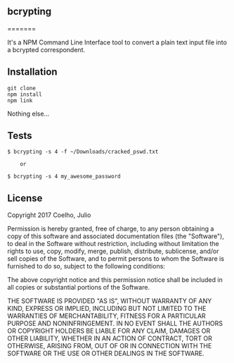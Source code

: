 ## bcrypting
=======

It's a NPM Command Line Interface tool to convert a plain text input file into a bcrypted correspondent.

## Installation

    git clone
    npm install
    npm link

Nothing else...

## Tests

    $ bcrypting -s 4 -f ~/Downloads/cracked_pswd.txt 

        or 

    $ bcrypting -s 4 my_awesome_password


## License

Copyright 2017 Coelho, Julio

Permission is hereby granted, free of charge, to any person obtaining a copy of this software and associated documentation files (the "Software"), to deal in the Software without restriction, including without limitation the rights to use, copy, modify, merge, publish, distribute, sublicense, and/or sell copies of the Software, and to permit persons to whom the Software is furnished to do so, subject to the following conditions:

The above copyright notice and this permission notice shall be included in all copies or substantial portions of the Software.

THE SOFTWARE IS PROVIDED "AS IS", WITHOUT WARRANTY OF ANY KIND, EXPRESS OR IMPLIED, INCLUDING BUT NOT LIMITED TO THE WARRANTIES OF MERCHANTABILITY, FITNESS FOR A PARTICULAR PURPOSE AND NONINFRINGEMENT. IN NO EVENT SHALL THE AUTHORS OR COPYRIGHT HOLDERS BE LIABLE FOR ANY CLAIM, DAMAGES OR OTHER LIABILITY, WHETHER IN AN ACTION OF CONTRACT, TORT OR OTHERWISE, ARISING FROM, OUT OF OR IN CONNECTION WITH THE SOFTWARE OR THE USE OR OTHER DEALINGS IN THE SOFTWARE.
